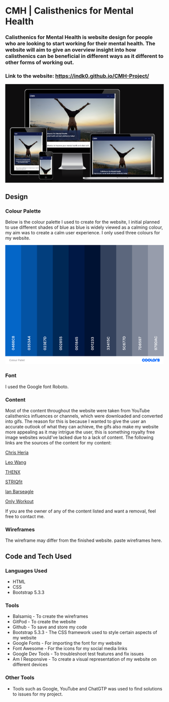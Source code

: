 #  CMH | Calisthenics for Mental Health

### Calisthenics for Mental Health is website design for people who are looking to start working for their mental health. The website will aim to give an overview insight into how calisthenics can be beneficial in different ways as it different to other forms of working out.

### Link to the website: https://indk0.github.io/CMH-Project/

![Responsive view of the website](/readmefile%20content/images%20readme/readme.png)

## Design

### Colour Palette

Below is the colour palette I used to create for the website, I initial planned to use different shades of blue as blue is widely viewed as a calming colour, my aim was to create a calm user experience. I only used three colours for my website.

![Colour palette used for the website](/readmefile%20content/images%20readme/Colour%20Pallet.png)

### Font

I used the Google font Roboto.

### Content

Most of the content throughout the website were taken from YouTube calisthenics influences or channels, which were downloaded and converted into gifs. The reason for this is because I wanted to give the user an accurate outlook of what they can achieve, the gifs also make my website more appealing as it may intrigue the user, this is something royalty free image websites would've lacked due to a lack of content. The following links are the sources of the content for my content:

[Chris Heria](https://www.youtube.com/watch?v=8-49TscRd0M)

[Leo Wang](https://www.youtube.com/watch?v=bU7Ue4xF3YI)

[THENX](https://www.youtube.com/watch?v=i8fsLltfJfk)

[STRIQfit](https://www.youtube.com/watch?v=J2JHDavNZB4)

[Ian Barseagle](https://www.youtube.com/watch?v=ZdaPgVy7MvM)

[Only Workout](https://www.youtube.com/watch?v=mtYQ3e06A0U)

If you are the owner of any of the content listed and want a removal, feel free to contact me.

### Wireframes

The wireframe may differ from the finished website.
paste wireframes here.

## Code and Tech Used
### Languages Used
* HTML 
* CSS
* Bootstrap 5.3.3

### Tools
* Balsamiq - To create the wireframes
* GitPod - To create the website
* Github - To save and store my code
* Bootstrap 5.3.3 - The CSS framework used to style certain aspects of my website
* Google Fonts - For importing the font for my website
* Font Awesome - For the icons for my social media links 
* Google Dev Tools - To troubleshoot test features and fix issues
* Am I Responsive - To create a visual representation of my website on different devices

### Other Tools

* Tools such as Google, YouTube and ChatGTP was used to find solutions to issues for my project.